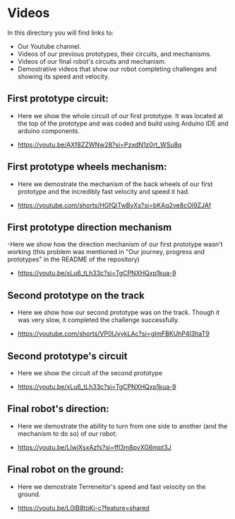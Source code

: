 # Videos

In this directory you will find links to:
- Our Youtube channel.
- Videos of our previous prototypes, their circuits, and mechanisms.
- Videos of our final robot's circuits and mechanism.
- Demostrative videos that show our robot completing challenges and showing its speed and velocity.

## First prototype circuit:
- Here we show the whole circuit of our first prototype. It was located at the top of the prototype and was coded and build using Arduino IDE and arduino components.

- https://youtu.be/AXf8ZZWNw28?si=PzxdN1z0rt_WSu8q

## First prototype wheels mechanism:
- Here we demostrate the mechanism of the back wheels of our first prototype and the incredibly fast velocity and speed it had.

- https://youtube.com/shorts/HGfQiTwByXs?si=bKAq2ve8cOI9ZJAf

## First prototype direction mechanism 
-Here we show how the direction mechanism of our first prototype wasn't working (this problem was mentioned in "Our journey, progress and prototypes" in the README of the repository)

- https://youtu.be/xLu6_tLh33c?si=TgCPNXHQxp1kua-9

## Second prototype on the track 
- Here we show how our second prototype was on the track. Though it was very slow, it completed the challenge successfully.

- https://youtube.com/shorts/VP0IJyykLAc?si=gImFBKUhP4l3haT9

## Second prototype's circuit
- Here we show the circuit of the second prototype

- https://youtu.be/xLu6_tLh33c?si=TgCPNXHQxp1kua-9

## Final robot's direction: 
- Here we demostrate the ability to turn from one side to another (and the mechanism to do so) of our robot:

- https://youtu.be/LIwiXsxAzfs?si=ffl3m8pvXG6mpt3J

## Final robot on the ground:
- Here we demostrate Terreneitor's speed and fast velocity on the ground.

- https://youtu.be/L0IB8tpKi-c?feature=shared

